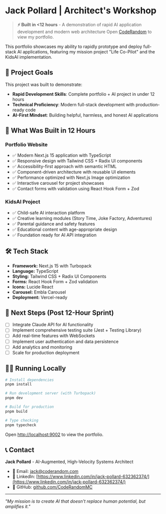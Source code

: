 # Jack Pollard | Architect's Workshop

> **⚡ Built in <12 hours** - A demonstration of rapid AI application development and modern web architecture
> Open [CodeRandom](http://coderandom.com) to view my portfolio.

This portfolio showcases my ability to rapidly prototype and deploy full-stack AI applications, featuring my mission project "Life Co-Pilot" and the KidsAI implementation.

## 🎯 Project Goals

This project was built to demonstrate:

- **Rapid Development Skills**: Complete portfolio + AI project in under 12 hours
- **Technical Proficiency**: Modern full-stack development with production-ready code
- **AI-First Mindset**: Building helpful, harmless, and honest AI applications

## 🚀 What Was Built in 12 Hours

### Portfolio Website

- ✅ Modern Next.js 15 application with TypeScript
- ✅ Responsive design with Tailwind CSS + Radix UI components
- ✅ Accessibility-first approach with semantic HTML
- ✅ Component-driven architecture with reusable UI elements
- ✅ Performance optimized with Next.js Image optimization
- ✅ Interactive carousel for project showcases
- ✅ Contact forms with validation using React Hook Form + Zod

### KidsAI Project

- ✅ Child-safe AI interaction platform
- ✅ Creative learning modules (Story Time, Joke Factory, Adventures)
- ✅ Parental guidance and safety features
- ✅ Educational content with age-appropriate design
- ✅ Foundation ready for AI API integration

## 🛠 Tech Stack

- **Framework:** Next.js 15 with Turbopack
- **Language:** TypeScript
- **Styling:** Tailwind CSS + Radix UI Components
- **Forms:** React Hook Form + Zod validation
- **Icons:** Lucide React
- **Carousel:** Embla Carousel
- **Deployment:** Vercel-ready

## 🔧 Next Steps (Post 12-Hour Sprint)

- [ ] Integrate Claude API for AI functionality
- [ ] Implement comprehensive testing suite (Jest + Testing Library)
- [ ] Add real-time features with WebSockets
- [ ] Implement user authentication and data persistence
- [ ] Add analytics and monitoring
- [ ] Scale for production deployment

## 🏃‍♂️ Running Locally

```bash
# Install dependencies
pnpm install

# Run development server (with Turbopack)
pnpm dev

# Build for production
pnpm build

# Type checking
pnpm typecheck
```

Open [http://localhost:9002](http://localhost:9002) to view the portfolio.

## 📞 Contact

**Jack Pollard** - AI-Augmented, High-Velocity Systems Architect

- 📧 Email: jack@coderandom.com
- 💼 LinkedIn: [https://www.linkedin.com/in/jack-pollard-632362374/](https://www.linkedin.com/in/jack-pollard-632362374/)
- 🐙 GitHub: [github.com/CodeRandomMC](https://github.com/CodeRandomMC)

---

_"My mission is to create AI that doesn't replace human potential, but amplifies it."_
